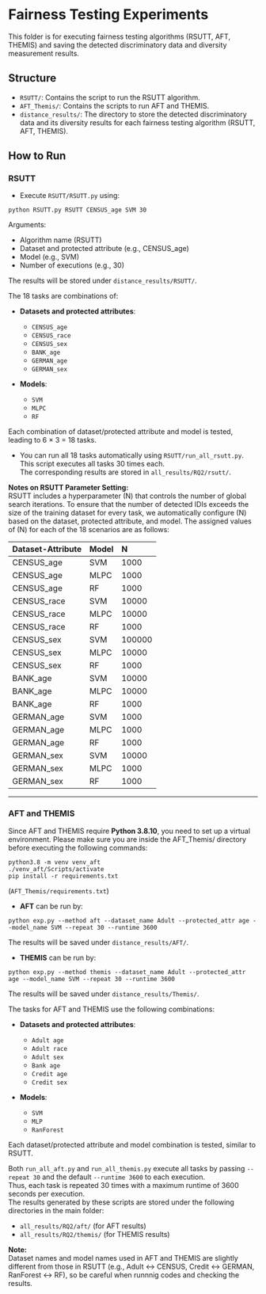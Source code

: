 # Fairness Testing Experiments

This folder is for executing fairness testing algorithms (RSUTT, AFT, THEMIS) and saving the detected discriminatory data and diversity measurement results.

## Structure

- `RSUTT/`: Contains the script to run the RSUTT algorithm.
- `AFT_Themis/`: Contains the scripts to run AFT and THEMIS.
- `distance_results/`: The directory to store the detected discriminatory data and its diversity results for each fairness testing algorithm (RSUTT, AFT, THEMIS).

## How to Run

### RSUTT
- Execute `RSUTT/RSUTT.py` using:

```
python RSUTT.py RSUTT CENSUS_age SVM 30
```
Arguments:
- Algorithm name (RSUTT)
- Dataset and protected attribute (e.g., CENSUS_age)
- Model (e.g., SVM)
- Number of executions (e.g., 30)

The results will be stored under `distance_results/RSUTT/`.

The 18 tasks are combinations of:

- **Datasets and protected attributes**:
  - `CENSUS_age`
  - `CENSUS_race`
  - `CENSUS_sex`
  - `BANK_age`
  - `GERMAN_age`
  - `GERMAN_sex`

- **Models**:
  - `SVM`
  - `MLPC`
  - `RF`

Each combination of dataset/protected attribute and model is tested, leading to 6 × 3 = 18 tasks.

- You can run all 18 tasks automatically using `RSUTT/run_all_rsutt.py`.  
This script executes all tasks 30 times each.  
The corresponding results are stored in `all_results/RQ2/rsutt/`.

**Notes on RSUTT Parameter Setting:**  
RSUTT includes a hyperparameter \(N\) that controls the number of global search iterations.  To ensure that the number of detected IDIs exceeds the size of the training dataset for every task, we automatically configure \(N\) based on the dataset, protected attribute, and model. The assigned values of \(N\) for each of the 18 scenarios are as follows:

| Dataset-Attribute | Model | N |
|:-------------------|:------|:--|
| CENSUS_age         | SVM   | 1000 |
| CENSUS_age         | MLPC  | 1000 |
| CENSUS_age         | RF    | 1000 |
| CENSUS_race        | SVM   | 10000 |
| CENSUS_race        | MLPC  | 10000 |
| CENSUS_race        | RF    | 1000 |
| CENSUS_sex         | SVM   | 100000 |
| CENSUS_sex         | MLPC  | 10000 |
| CENSUS_sex         | RF    | 1000 |
| BANK_age           | SVM   | 10000 |
| BANK_age           | MLPC  | 10000 |
| BANK_age           | RF    | 1000 |
| GERMAN_age         | SVM   | 1000 |
| GERMAN_age         | MLPC  | 1000 |
| GERMAN_age         | RF    | 1000 |
| GERMAN_sex         | SVM   | 10000 |
| GERMAN_sex         | MLPC  | 1000 |
| GERMAN_sex         | RF    | 1000 |

---

### AFT and THEMIS

Since AFT and THEMIS require **Python 3.8.10**, you need to set up a virtual environment.
Please make sure you are inside the AFT_Themis/ directory before executing the following commands:

```
python3.8 -m venv venv_aft
./venv_aft/Scripts/activate
pip install -r requirements.txt
```
(`AFT_Themis/requirements.txt`)

- **AFT** can be run by:

```
python exp.py --method aft --dataset_name Adult --protected_attr age --model_name SVM --repeat 30 --runtime 3600
```
The results will be saved under `distance_results/AFT/`.

- **THEMIS** can be run by:

```
python exp.py --method themis --dataset_name Adult --protected_attr age --model_name SVM --repeat 30 --runtime 3600
```
The results will be saved under `distance_results/Themis/`.

The tasks for AFT and THEMIS use the following combinations:

- **Datasets and protected attributes**:
  - `Adult age`
  - `Adult race`
  - `Adult sex`
  - `Bank age`
  - `Credit age`
  - `Credit sex`

- **Models**:
  - `SVM`
  - `MLP`
  - `RanForest`

Each dataset/protected attribute and model combination is tested, similar to RSUTT.

Both `run_all_aft.py` and `run_all_themis.py` execute all tasks by passing `--repeat 30` and the default `--runtime 3600` to each execution.  
Thus, each task is repeated 30 times with a maximum runtime of 3600 seconds per execution.  
The results generated by these scripts are stored under the following directories in the main folder:

- `all_results/RQ2/aft/` (for AFT results)
- `all_results/RQ2/themis/` (for THEMIS results)



**Note:**  
Dataset names and model names used in AFT and THEMIS are slightly different from those in RSUTT (e.g., Adult ↔︎ CENSUS, Credit ↔︎ GERMAN, RanForest ↔︎ RF), so be careful when runnnig codes and checking the results.
